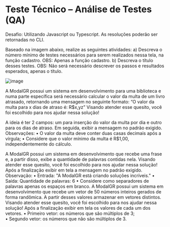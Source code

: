# Teste Técnico – Análise de Testes (QA)

Desafio: Utilizando Javascript ou Typescript. As resoluções poderão ser retornadas no CLI.

Baseado na imagem abaixo, realize as seguintes atividades:
a) Descreva o número mínimo de testes necessários para serem realizados nessa
tela, na função cadastro.
OBS: Apenas a função cadastro.
b) Descreva o título desses testes.
OBS: Não será necessário descrever os passos e resultados esperados, apenas o
título.

![image](https://github.com/user-attachments/assets/897415b3-538f-4d5b-8e13-cc070eb4bf6a)

A ModalGR possui um sistema em desenvolvimento para uma biblioteca e numa parte
específica será necessário calcular o valor da multa de um livro atrasado, retornando
uma mensagem no seguinte formato:
“O valor da multa para x dias de atraso é: R$x,yzˮ
Visando atender esse quesito, você foi escolhido para nos ajudar nessa solução!

A ideia é ter 2 campos: um para inserção do valor da multa por dia
e outro para os dias de atraso. Em seguida, exibir a mensagem no padrão exigido.
Observações:
• O valor da multa deve conter duas casas decimais após a vírgula;
• Considere que o valor mínimo da multa é R$1,00, independentemente do
cálculo.

A ModalGR possui um sistema em desenvolvimento que recebe uma frase e, a partir
disso, exibe a quantidade de palavras contidas nela.
Visando atender esse quesito, você foi escolhido para nos ajudar nessa solução! Após
a finalização exibir em tela a mensagem no padrão exigido.
Observação:
• Entrada: "A ModalGR está criando soluções incríveis."
• Saída: Quantidade de palavras: 6
• Considere como separadores de palavras apenas os espaços em branco.
A ModalGR possui um sistema em desenvolvimento que recebe um vetor de 50
números inteiros gerados de forma randômica. A partir desses valores armazenar
em vetores distintos. Visando atender esse quesito, você foi escolhido para nos
ajudar nessa solução!
Após a finalização exibir em tela os valores de cada um dos vetores.
• Primeiro vetor: os números que são múltiplos de 3; <br>
• Segundo vetor: os números que não são múltiplos de 3.
